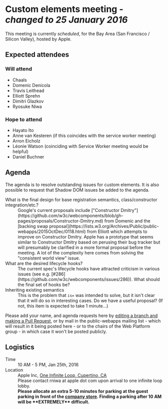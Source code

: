 <!DOCTYPE html>
<html>
 <head>
  <meta charset="utf-8">
  <title>25 January 2016 Custom elements meeting</title>
 </head>
 <body>
  <h1>Custom elements meeting - <em>changed to 25 January 2016</em></h1>

  <p>This meeting is currently <em>scheduled</em>, for the Bay Area (San Francisco / Silicon Valley), hosted by Apple.</p>

  <h2>Expected attendees</h2>

<h3>Will attend</h3>

  <ul>
   <li>Chaals</li>
   <li>Domenic Denicola</li>
   <li>Travis Leithead</li>
   <li>Elliott Sprehn</li>
   <li>Dimitri Glazkov</li>
   <li>Ryosuke Niwa</li>
  </ul>
  
<h3>Hope to attend</h3>
  <ul>
   <li>Hayato Ito</li>
   <li>Anne van Kesteren (if this coincides with the service worker meeting)</li>
   <li>Arron Eicholz</li>
   <li>Léonie Watson (coinciding with Service Worker meeting would be helpful)</li>
   <li>Daniel Buchner</li>
  </ul>

  <h2>Agenda</h2>
  <p>The agenda is to resolve outstanding issues for custom elements. It is also possible to request that Shadow DOM issues be added to the agenda.</p>
  <dl>
   <dt>What is the final design for base registration semantics, class/constructor integration/etc.?</dt>
   <dd>Google's current proposals include ["Constructor Dmitry"](https://github.com/w3c/webcomponents/blob/gh-pages/proposals/Constructor-Dmitry.md) from Domenic and the [backing swap proposal](https://lists.w3.org/Archives/Public/public-webapps/2015OctDec/0118.html) from Elliott which attempts to improve on Constructor Dmitry. Apple has a prototype that seems similar to Constructor Dmitry based on perusing their bug tracker but will presumably be clarified in a more formal proposal before the meeting. A lot of the complexity here comes from solving the "consistent world view" issue.</dd>
   
   <dt>What are the desired lifecycle hooks?</dt>
   <dd>The current spec's lifecycle hooks have attracted criticism in various issues (see e.g. [#286](https://github.com/w3c/webcomponents/issues/286)). What should the final set of hooks be?</dd>

   <dt>Inheriting existing semantics</dt>
    <dd>This is the problem that <code>is=</code> was intended to solve, but it isn't clear that it will do so in interesting cases. Do we have a useful proposal? (If not, this item is expected to take 1 minute…)</dd>
  </dl>


  <p>Please add your name, and agenda requests here by <a href="https://github.com/w3c/WebPlatformWG/blob/gh-pages/meetings/16janWC.md">editing a branch and making a Pull Request</a>, or by mail in the public-webapps mailing list - which will result in it being posted here - or to the chairs of the Web Platform group - in which case it won't be posted publicly.</p>

<h2>Logistics</h2>

<dl>
  <dt>Time</dt>
  <dd>10 AM - 5 PM, Jan 25th, 2016</dd>
  <dt>Location</dt>
  <dd>Apple Inc, <a href="https://en.wikipedia.org/wiki/Infinite_Loop_(street)">One Infinite Loop, Cupertino, CA</a><br>
  Please contact rniwa at apple dot com upon arrival to one infinite loop lobby.<br>
  <strong>Please allocate an extra 5-10 minutes for parking at the guest parking in front of the <a href="http://www.apple.com/companystore/directions.html">company store</a>. Finding a parking after 10 AM will be **EXTREMELY** difficult.</strong></dd>
</dl>

 </body>
</html>
